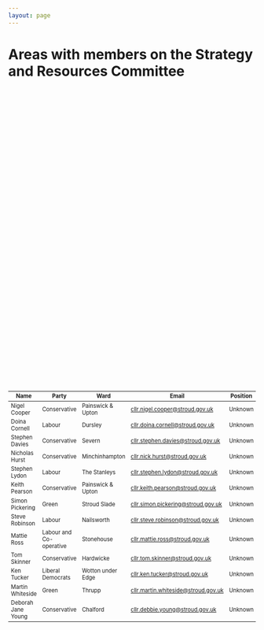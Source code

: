 ```yaml
---
layout: page
---
```


<link rel="stylesheet" href="https://unpkg.com/leaflet@1.2.0/dist/leaflet.css"
  integrity="sha512-M2wvCLH6DSRazYeZRIm1JnYyh22purTM+FDB5CsyxtQJYeKq83arPe5wgbNmcFXGqiSH2XR8dT/fJISVA1r/zQ=="
  crossorigin=""/>
<script src="https://unpkg.com/leaflet@1.2.0/dist/leaflet.js"
  integrity="sha512-lInM/apFSqyy1o6s89K4iQUKg6ppXEgsVxT35HbzUupEVRh2Eu9Wdl4tHj7dZO0s1uvplcYGmt3498TtHq+log=="
  crossorigin=""></script>

<style>
    #map {
        width: 100%;
        height: 600px;
    }
</style>

<h1>Areas with members on the Strategy and Resources Committee</h1>

<p><div id='map'></div></p>

<table style="font-size:0.8em">
    <thead>
        <th>Name</th>
        <th>Party</th>
        <th>Ward</th>
        <th>Email</th>
        <th>Position</th>
    </thead>
    <tbody>
        <tr>
            <td>Nigel Cooper</td>
            <td>Conservative</td>
            <td>Painswick & Upton</td>
            <td><a href="mailto:cllr.nigel.cooper@stroud.gov.uk">cllr.nigel.cooper@stroud.gov.uk</a></td>
            <td>Unknown</td>
        </tr>
        <tr>
            <td>Doina Cornell</td>
            <td>Labour</td>
            <td>Dursley</td>
            <td><a href="mailto:cllr.doina.cornell@stroud.gov.uk">cllr.doina.cornell@stroud.gov.uk</a></td>
            <td>Unknown</td>
        </tr>
        <tr>
            <td>Stephen Davies</td>
            <td>Conservative</td>
            <td>Severn</td>
            <td><a href="mailto:cllr.stephen.davies@stroud.gov.uk">cllr.stephen.davies@stroud.gov.uk</a></td>
            <td>Unknown</td>
        </tr>
        <tr>
            <td>Nicholas Hurst</td>
            <td>Conservative</td>
            <td>Minchinhampton</td>
            <td><a href="mailto:cllr.nick.hurst@stroud.gov.uk">cllr.nick.hurst@stroud.gov.uk</a></td>
            <td>Unknown</td>
        </tr>
        <tr>
            <td>Stephen Lydon</td>
            <td>Labour</td>
            <td>The Stanleys</td>
            <td><a href="mailto:cllr.stephen.lydon@stroud.gov.uk">cllr.stephen.lydon@stroud.gov.uk</a></td>
            <td>Unknown</td>
        </tr>
        <tr>
            <td>Keith Pearson</td>
            <td>Conservative</td>
            <td>Painswick & Upton</td>
            <td><a href="mailto:cllr.keith.pearson@stroud.gov.uk">cllr.keith.pearson@stroud.gov.uk</a></td>
            <td>Unknown</td>
        </tr>
        <tr>
            <td>Simon Pickering</td>
            <td>Green</td>
            <td>Stroud Slade</td>
            <td><a href="mailto:cllr.simon.pickering@stroud.gov.uk">cllr.simon.pickering@stroud.gov.uk</a></td>
            <td>Unknown</td>
        </tr>
        <tr>
            <td>Steve Robinson</td>
            <td>Labour</td>
            <td>Nailsworth</td>
            <td><a href="mailto:cllr.steve.robinson@stroud.gov.uk">cllr.steve.robinson@stroud.gov.uk</a></td>
            <td>Unknown</td>
        </tr>
        <tr>
            <td>Mattie Ross</td>
            <td>Labour and Co-operative</td>
            <td>Stonehouse</td>
            <td><a href="mailto:cllr.mattie.ross@stroud.gov.uk">cllr.mattie.ross@stroud.gov.uk</a></td>
            <td>Unknown</td>
        </tr>
        <tr>
            <td>Tom Skinner</td>
            <td>Conservative</td>
            <td>Hardwicke</td>
            <td><a href="mailto:cllr.tom.skinner@stroud.gov.uk">cllr.tom.skinner@stroud.gov.uk</a></td>
            <td>Unknown</td>
        </tr>
        <tr>
            <td>Ken Tucker</td>
            <td>Liberal Democrats</td>
            <td>Wotton under Edge</td>
            <td><a href="mailto:cllr.ken.tucker@stroud.gov.uk">cllr.ken.tucker@stroud.gov.uk</a></td>
            <td>Unknown</td>
        </tr>
        <tr>
            <td>Martin Whiteside</td>
            <td>Green</td>
            <td>Thrupp</td>
            <td><a href="mailto:cllr.martin.whiteside@stroud.gov.uk">cllr.martin.whiteside@stroud.gov.uk</a></td>
            <td>Unknown</td>
        </tr>
        <tr>
            <td>Deborah Jane Young</td>
            <td>Conservative</td>
            <td>Chalford</td>
            <td><a href="mailto:cllr.debbie.young@stroud.gov.uk">cllr.debbie.young@stroud.gov.uk</a></td>
            <td>Unknown</td>
        </tr>
    </tbody>
</table>



<script>
    var wards = {
        'E05010981': {
            name: 'Painswick & Upton',
            councillors: [
                {
                    name: 'Nigel Cooper',
                    email: 'cllr.nigel.cooper@stroud.gov.uk',
                },
                {
                    name: 'Keith Pearson',
                    email: 'cllr.keith.pearson@stroud.gov.uk',
                },
            ],
            geojson: { "type": "Polygon", "coordinates": [ [ [ -2.223235001433867, 51.8212028629085 ], [ -2.209353437761468, 51.82911902459017 ], [ -2.200463198044703, 51.837459371712839 ], [ -2.186530399883574, 51.844969223263327 ], [ -2.178677487375484, 51.841778789544342 ], [ -2.179769514433022, 51.838250822516557 ], [ -2.172489226149255, 51.835235272437657 ], [ -2.171049700979856, 51.831827020281814 ], [ -2.160107818333541, 51.82451466320348 ], [ -2.134420844149882, 51.820033295800208 ], [ -2.13494746639466, 51.817566403037496 ], [ -2.128847669265474, 51.815757907237348 ], [ -2.123718607679033, 51.810151112782556 ], [ -2.117616528181014, 51.809113527178539 ], [ -2.119525912600113, 51.803312241118434 ], [ -2.115659666803623, 51.799408575750768 ], [ -2.112443223251918, 51.799422481638778 ], [ -2.108847544652408, 51.796719480874749 ], [ -2.105620203257651, 51.79695172372049 ], [ -2.098328166762042, 51.79314579157662 ], [ -2.083833626125295, 51.788900542615593 ], [ -2.083562869800265, 51.783595910928781 ], [ -2.081006761420085, 51.781761769389902 ], [ -2.083148143303035, 51.780359394085707 ], [ -2.082777771372673, 51.778405882810524 ], [ -2.080793159214677, 51.778271444834409 ], [ -2.079243716285976, 51.775008719663688 ], [ -2.07637948307908, 51.773951482019307 ], [ -2.076882357644118, 51.770516497719079 ], [ -2.072991133093086, 51.769624336456289 ], [ -2.073833933185546, 51.768335375081392 ], [ -2.087804975209065, 51.765876538455565 ], [ -2.099127248690171, 51.766095938819966 ], [ -2.102606629439129, 51.767425433807077 ], [ -2.099143489633129, 51.770237273490004 ], [ -2.102771139188053, 51.772258045450897 ], [ -2.103591700431887, 51.77548793890648 ], [ -2.107349439866761, 51.775863979040942 ], [ -2.110173696251504, 51.778610006710558 ], [ -2.113319377729622, 51.776987621242391 ], [ -2.126047024131871, 51.776446941042138 ], [ -2.129544843959966, 51.773018370161353 ], [ -2.12988152090673, 51.775700933738804 ], [ -2.144022453867841, 51.778614763577821 ], [ -2.148607164420674, 51.775043078013674 ], [ -2.157217199320802, 51.774828735969848 ], [ -2.166292675451515, 51.7699492466962 ], [ -2.176999146863004, 51.768721582575857 ], [ -2.176380237813304, 51.766092606352565 ], [ -2.171372673500945, 51.760899432136426 ], [ -2.177274553579506, 51.759506961907881 ], [ -2.173790986726798, 51.758247095746825 ], [ -2.180067031356106, 51.755256190598075 ], [ -2.185792312881883, 51.755200449864908 ], [ -2.190665849933635, 51.750707824780534 ], [ -2.19490046554718, 51.752131431491698 ], [ -2.192744365920451, 51.754057309746365 ], [ -2.195389738740598, 51.756070545012385 ], [ -2.20494270370193, 51.760178559793793 ], [ -2.210293609734397, 51.757994115621834 ], [ -2.216626749841627, 51.759557883851357 ], [ -2.222394726508375, 51.758363931462434 ], [ -2.221435285068008, 51.762746291270282 ], [ -2.227334612293531, 51.764005492082404 ], [ -2.233427448163139, 51.771794288981333 ], [ -2.231364822178358, 51.775433565039286 ], [ -2.226799182304782, 51.778606471627491 ], [ -2.222580227096016, 51.786952142746223 ], [ -2.22463532888953, 51.7941123644962 ], [ -2.21874391544273, 51.804600979200288 ], [ -2.210642183120715, 51.810477966334986 ], [ -2.214323491741221, 51.813807078386006 ], [ -2.212741248403845, 51.814826832254958 ], [ -2.213936212548059, 51.815980059984682 ], [ -2.218237578429701, 51.814475104646831 ], [ -2.221564307732923, 51.817225599979274 ], [ -2.225693383418304, 51.817844434342049 ], [ -2.225506643654339, 51.819374203204141 ], [ -2.222414565034102, 51.820488655155188 ], [ -2.223235001433867, 51.8212028629085 ] ] ] }
        },
        'E04004347': {
            name: 'Dursley',
            councillors: [
                {
                    name: 'Doina Cornell',
                    email: 'cllr.doina.cornell@stroud.gov.uk',
                }
            ],
            geojson: { "type": "Polygon", "coordinates": [ [ [ -2.326152355431311, 51.670531664961665 ], [ -2.348430996329506, 51.668735001916581 ], [ -2.355759599328741, 51.670249679163504 ], [ -2.361102745755343, 51.675719091050937 ], [ -2.366658176074391, 51.67863754939215 ], [ -2.3670901160214, 51.681972948150175 ], [ -2.36294055460385, 51.683989992395787 ], [ -2.367581947198651, 51.685729822286334 ], [ -2.365756560736799, 51.688262100079456 ], [ -2.366741826024778, 51.690424077447524 ], [ -2.357520722892962, 51.693919668416882 ], [ -2.356489825479924, 51.690139136639786 ], [ -2.349121850043492, 51.688826961906891 ], [ -2.347872377279764, 51.684166815238683 ], [ -2.339813576624824, 51.682554884627066 ], [ -2.337131111904866, 51.68011962831023 ], [ -2.326473292924125, 51.678571741255226 ], [ -2.325126113266136, 51.676253930742028 ], [ -2.323556916965576, 51.677063033978094 ], [ -2.321049241613309, 51.675434305377166 ], [ -2.32092182101903, 51.673163443249607 ], [ -2.326152355431311, 51.670531664961665 ] ] ] }
        },
        'E05010984': {
            name: 'Severn',
            councillors: [
                {
                    name: 'Stephen Davies',
                    email: 'cllr.stephen.davies@stroud.gov.uk',
                }
            ],
            geojson: { "type": "Polygon", "coordinates": [ [ [ -2.354655632583206, 51.794688534113519 ], [ -2.353272911253319, 51.792905300556562 ], [ -2.354162973300623, 51.791212214418891 ], [ -2.349257498114282, 51.784770324232547 ], [ -2.342781586775159, 51.786874394921881 ], [ -2.341697668722111, 51.785215993611125 ], [ -2.333076513093276, 51.78308371948502 ], [ -2.332744256862534, 51.781868132722913 ], [ -2.321494506486336, 51.781760107423686 ], [ -2.317074440631669, 51.778409356394512 ], [ -2.314921243020723, 51.773729792533956 ], [ -2.310556580789728, 51.772799118906235 ], [ -2.30638577741898, 51.766641213511519 ], [ -2.292737158964015, 51.758447107604134 ], [ -2.29567227551706, 51.754862165628943 ], [ -2.298227194103911, 51.754754138973659 ], [ -2.297172669059967, 51.752566529716482 ], [ -2.305004520975962, 51.750905488399582 ], [ -2.30392701834977, 51.748781907510278 ], [ -2.305984213395975, 51.745609842255725 ], [ -2.302092729070997, 51.744588541698896 ], [ -2.302350585211607, 51.743089097846614 ], [ -2.307277670812145, 51.742400097822561 ], [ -2.304399204488019, 51.741665837570181 ], [ -2.306650274230424, 51.737234471027016 ], [ -2.308788447403465, 51.738182847905556 ], [ -2.309141612323368, 51.733679997251009 ], [ -2.321095634805686, 51.735961379623035 ], [ -2.323650870379409, 51.73891337548433 ], [ -2.330868281794106, 51.74120770034564 ], [ -2.347607270092975, 51.742641181089496 ], [ -2.358229002836668, 51.740738190667294 ], [ -2.362123209165536, 51.742878702143777 ], [ -2.378703693420325, 51.742843527528144 ], [ -2.379752870164148, 51.744121488299356 ], [ -2.376157074874197, 51.753956033699637 ], [ -2.380927284223428, 51.754077300681487 ], [ -2.378000610300374, 51.754912183607409 ], [ -2.376587666046976, 51.757644707477354 ], [ -2.378663737097604, 51.759018166929522 ], [ -2.385632098476389, 51.758928997026786 ], [ -2.384810653574131, 51.762185606427074 ], [ -2.387421921019268, 51.770841969996908 ], [ -2.391513761394235, 51.776594488221548 ], [ -2.416639679210699, 51.785073194506303 ], [ -2.423606729499105, 51.785201197866549 ], [ -2.435993015679989, 51.782021560511126 ], [ -2.44434904093034, 51.783992601177331 ], [ -2.448210782803768, 51.786458645154035 ], [ -2.451832654722666, 51.796352300064143 ], [ -2.445349914724435, 51.80244879391774 ], [ -2.443273186066633, 51.808222692048368 ], [ -2.439282033786183, 51.812008591189432 ], [ -2.429446111074007, 51.817240090156929 ], [ -2.422101378706751, 51.818532640318317 ], [ -2.41439893120118, 51.815497600955581 ], [ -2.414133167807651, 51.80819139276182 ], [ -2.40862866255358, 51.804505343385472 ], [ -2.389902285164547, 51.800686541253853 ], [ -2.374271369682131, 51.793440062388839 ], [ -2.368087506450528, 51.792759994595833 ], [ -2.354655632583206, 51.794688534113519 ] ] ] }
        },
        'E05010979': {
            name: 'Minchinhampton',
            councillors: [
                {
                    name: 'Nick Hurst',
                    email: 'cllr.nick.hurst@stroud.gov.uk',
                }
            ],
            geojson: { "type": "Polygon", "coordinates": [ [ [ -2.211454987111742, 51.720338364359577 ], [ -2.208707206020383, 51.717144089367174 ], [ -2.203985214421643, 51.716477145695514 ], [ -2.198122774746174, 51.717150725864578 ], [ -2.196384977721957, 51.720636874021814 ], [ -2.190988394648441, 51.71828918801117 ], [ -2.183542373486014, 51.717658178305555 ], [ -2.157285823028832, 51.720330677049908 ], [ -2.140591543637484, 51.720307790574729 ], [ -2.134059108411481, 51.722022026695576 ], [ -2.132351523481223, 51.711849328858833 ], [ -2.133250821910458, 51.708553033707432 ], [ -2.129368382335689, 51.709264967508922 ], [ -2.1238580274294, 51.705347040760685 ], [ -2.12914710918206, 51.70066134383638 ], [ -2.129930185633516, 51.697226768303878 ], [ -2.140796957186127, 51.699282206726679 ], [ -2.149249317200746, 51.691982500830719 ], [ -2.149916051740614, 51.689291397017541 ], [ -2.152115612020305, 51.689924257020877 ], [ -2.159009430880271, 51.686347386369498 ], [ -2.164154083156752, 51.690528459620971 ], [ -2.175201798708123, 51.690740010314691 ], [ -2.177676046018842, 51.687512013698111 ], [ -2.187458457678266, 51.688362702763975 ], [ -2.189216067655173, 51.691476300443547 ], [ -2.193341505922733, 51.690646839519111 ], [ -2.196542406990297, 51.692493759108274 ], [ -2.201369125867478, 51.69259075429003 ], [ -2.200754585289244, 51.693970237157657 ], [ -2.202700130695459, 51.695825328839852 ], [ -2.2038085420902, 51.694242732750418 ], [ -2.210537858303186, 51.69615509688299 ], [ -2.210950589108695, 51.697790765259434 ], [ -2.20773607256992, 51.698860135646186 ], [ -2.210611479763676, 51.700476143553075 ], [ -2.209022946338429, 51.701182172617045 ], [ -2.209037796808091, 51.705958332709379 ], [ -2.205707906516964, 51.710140661453643 ], [ -2.211861987958864, 51.714180333406333 ], [ -2.211454987111742, 51.720338364359577 ] ] ] }
        },
        'E05010992': {
            name: 'The Stanleys',
            councillors: [
                {
                    name: 'Stephen Lydon',
                    email: 'cllr.stephen.lydon@stroud.gov.uk',
                }
            ],
            geojson: { "type": "Polygon", "coordinates": [ [ [ -2.302350585211607, 51.743089097846614 ], [ -2.297379987507296, 51.742666544736707 ], [ -2.295001175072874, 51.740134301089611 ], [ -2.284554982686891, 51.737625412736719 ], [ -2.243696274994289, 51.738807026848527 ], [ -2.235653231930094, 51.735822990736239 ], [ -2.234737406815567, 51.730954187770195 ], [ -2.232286372109324, 51.728503603719759 ], [ -2.268248884808489, 51.715701546988655 ], [ -2.29092935615558, 51.714522818600685 ], [ -2.299555594198615, 51.710705813496673 ], [ -2.298910175836431, 51.708089204616485 ], [ -2.300399652875, 51.707482977766034 ], [ -2.315232772727174, 51.714615640315301 ], [ -2.317028985307895, 51.717922362657802 ], [ -2.328351224163262, 51.718034192979495 ], [ -2.335033996156637, 51.724602391334706 ], [ -2.337250759129378, 51.730080723771835 ], [ -2.347009363593311, 51.732650875027012 ], [ -2.348111071045111, 51.737339296573978 ], [ -2.35488933206846, 51.739832099202125 ], [ -2.353024457498014, 51.741757351791534 ], [ -2.347801291979671, 51.742637011621866 ], [ -2.330868281794106, 51.74120770034564 ], [ -2.323650870379409, 51.73891337548433 ], [ -2.321095634805686, 51.735961379623035 ], [ -2.309560997235081, 51.733603297998116 ], [ -2.308788447403465, 51.738182847905556 ], [ -2.306650274230424, 51.737234471027016 ], [ -2.304399204488019, 51.741665837570181 ], [ -2.307277670812145, 51.742400097822561 ], [ -2.302350585211607, 51.743089097846614 ] ] ] }
        },
        'E05010980': {
            name: 'Nailsworth',
            councillors: [
                {
                    name: 'Steve Robinson',
                    email: 'cllr.steve.robinson@stroud.gov.uk',
                }
            ],
            geojson: { "type": "Polygon", "coordinates": [ [ [ -2.271553619419755, 51.68283866030287 ], [ -2.272766626887294, 51.685162785047446 ], [ -2.2708292070355, 51.687731595821774 ], [ -2.252344822718436, 51.695853326018963 ], [ -2.255027487053869, 51.700517660330178 ], [ -2.261367817886234, 51.703192093752556 ], [ -2.257509853672531, 51.70881122906917 ], [ -2.239311637411941, 51.705186595666234 ], [ -2.225408051821655, 51.706780384629013 ], [ -2.225909623519085, 51.705498161367593 ], [ -2.222991767504736, 51.705131509905307 ], [ -2.223560827468384, 51.703442785563631 ], [ -2.218757237512696, 51.702700994375128 ], [ -2.219453466970241, 51.700638029242462 ], [ -2.218112831467745, 51.699896883569522 ], [ -2.21339443084041, 51.701492607218249 ], [ -2.20773607256992, 51.698860135646186 ], [ -2.210950589108695, 51.697790765259434 ], [ -2.210537858303186, 51.69615509688299 ], [ -2.2038085420902, 51.694242732750418 ], [ -2.202700130695459, 51.695825328839852 ], [ -2.200754585289244, 51.693970237157657 ], [ -2.200466406885244, 51.689979435264213 ], [ -2.205035169381942, 51.688744220168175 ], [ -2.211868913388371, 51.682196245015035 ], [ -2.204656722814292, 51.681499633922613 ], [ -2.201933575482299, 51.678969681267169 ], [ -2.200686579836172, 51.674653231050279 ], [ -2.194722964428003, 51.672062981753008 ], [ -2.190673251604204, 51.672600954379519 ], [ -2.187574565044346, 51.670249343443977 ], [ -2.187916520219754, 51.667255517290045 ], [ -2.192132751075004, 51.659712995492924 ], [ -2.232747172056141, 51.660872266721015 ], [ -2.232354689936987, 51.662164201440994 ], [ -2.235816776609372, 51.6631500295465 ], [ -2.23576751453488, 51.665096751873875 ], [ -2.239417133480849, 51.66677342856314 ], [ -2.238507436085944, 51.66728332831179 ], [ -2.242464447461295, 51.670700961698117 ], [ -2.242554284698774, 51.673993384476304 ], [ -2.246774522557953, 51.674316372154607 ], [ -2.247074568271989, 51.676296608955553 ], [ -2.265382218482574, 51.67824104927859 ], [ -2.271553619419755, 51.68283866030287 ] ] ] }
        },
        'E05010985': {
            name: 'Stonehouse',
            councillors: [
                {
                    name: 'Mattie Ross',
                    email: 'cllr.mattie.ross@stroud.gov.uk',
                }
            ],
            geojson: { "type": "Polygon", "coordinates": [ [ [ -2.26670349393704, 51.754915282105245 ], [ -2.265134449425452, 51.750191219640215 ], [ -2.26835537450332, 51.74665305249944 ], [ -2.263263297863785, 51.744533611948668 ], [ -2.26706231692533, 51.744261582024215 ], [ -2.26892331046014, 51.742277482345557 ], [ -2.27597034886587, 51.741948249811614 ], [ -2.27667816704045, 51.740449512879273 ], [ -2.274537190283507, 51.73943763816132 ], [ -2.280752273746889, 51.737657928657008 ], [ -2.289346883945826, 51.738049757010643 ], [ -2.305984213395975, 51.745609842255725 ], [ -2.30392701834977, 51.748781907510278 ], [ -2.305004520975962, 51.750905488399582 ], [ -2.297172669059967, 51.752566529716482 ], [ -2.298227194103911, 51.754754138973659 ], [ -2.29567227551706, 51.754862165628943 ], [ -2.292843942549235, 51.757484780379571 ], [ -2.278409526795456, 51.754943869693506 ], [ -2.26670349393704, 51.754915282105245 ] ] ] }
        },
        'E05010977': {
            name: 'Hardwicke',
            councillors: [
                {
                    name: 'Tom Skinner',
                    email: 'cllr.tom.skinner@stroud.gov.uk',
                }
            ],
            geojson: { "type": "Polygon", "coordinates": [ [ [ -2.353809997935378, 51.844106765932501 ], [ -2.35149726602023, 51.846299453181707 ], [ -2.333068037742201, 51.850414382567507 ], [ -2.323145498995213, 51.847653890831381 ], [ -2.306067363868495, 51.846366107729061 ], [ -2.304031084689634, 51.844275611876 ], [ -2.301650796761376, 51.834986646016013 ], [ -2.298250208255891, 51.832553296960086 ], [ -2.30137656427932, 51.831728984192694 ], [ -2.300057119120304, 51.830158004861808 ], [ -2.301122493868414, 51.826716154069992 ], [ -2.299108837733773, 51.824584970558092 ], [ -2.290092698094726, 51.821693537236349 ], [ -2.289562036629163, 51.819939729012638 ], [ -2.281423253188778, 51.815800184223065 ], [ -2.282830927039124, 51.814496693894135 ], [ -2.262878757020167, 51.807531590409987 ], [ -2.256654079905379, 51.821415219747365 ], [ -2.255252227225849, 51.820850909818901 ], [ -2.246258878156069, 51.826006707820085 ], [ -2.238129155158301, 51.82524036161594 ], [ -2.227511390818742, 51.828262579076686 ], [ -2.223625037345778, 51.826143601604734 ], [ -2.226308177736243, 51.822995158677017 ], [ -2.224783086634655, 51.822672606176916 ], [ -2.225827258510445, 51.821414539439587 ], [ -2.222414565034102, 51.820488655155188 ], [ -2.225506643654339, 51.819374203204141 ], [ -2.225693383418304, 51.817844434342049 ], [ -2.221564307732923, 51.817225599979274 ], [ -2.218237578429701, 51.814475104646831 ], [ -2.213936212548059, 51.815980059984682 ], [ -2.212741248403845, 51.814826832254958 ], [ -2.214323491741221, 51.813807078386006 ], [ -2.210642183120715, 51.810477966334986 ], [ -2.21874391544273, 51.804600979200288 ], [ -2.22463532888953, 51.7941123644962 ], [ -2.222580227096016, 51.786952142746223 ], [ -2.226799182304782, 51.778606471627491 ], [ -2.231735327760649, 51.775045333786046 ], [ -2.233475111303977, 51.771490287216984 ], [ -2.235364424337088, 51.771949616594092 ], [ -2.24593292348522, 51.763993223683649 ], [ -2.256036625619765, 51.760852575856141 ], [ -2.258172287119491, 51.755757963746575 ], [ -2.261121132587998, 51.754088899279601 ], [ -2.290185685662216, 51.756406165918406 ], [ -2.30638577741898, 51.766641213511519 ], [ -2.310556580789728, 51.772799118906235 ], [ -2.314921243020723, 51.773729792533956 ], [ -2.317074440631669, 51.778409356394512 ], [ -2.321494506486336, 51.781760107423686 ], [ -2.332744256862534, 51.781868132722913 ], [ -2.333076513093276, 51.78308371948502 ], [ -2.341697668722111, 51.785215993611125 ], [ -2.342781586775159, 51.786874394921881 ], [ -2.349257498114282, 51.784770324232547 ], [ -2.354162973300623, 51.791212214418891 ], [ -2.353272911253319, 51.792905300556562 ], [ -2.354655632583206, 51.794688534113519 ], [ -2.349698268103122, 51.797160701302019 ], [ -2.346281946773922, 51.802284995551382 ], [ -2.347554811293934, 51.803915916088883 ], [ -2.354728757276156, 51.804373679766321 ], [ -2.358514384849465, 51.807516315727014 ], [ -2.360964074326447, 51.811501846458235 ], [ -2.362507108253537, 51.82266142873759 ], [ -2.360332340611573, 51.826871548916166 ], [ -2.349725214055415, 51.829692641649473 ], [ -2.356319851682393, 51.834545123045878 ], [ -2.353809997935378, 51.844106765932501 ] ] ] }
        },
        'E05010994': {
            name: 'Wotton-under-Edge',
            councillors: [
                {
                    name: 'Ken Tucker',
                    email: 'cllr.ken.tucker@stroud.gov.uk',
                }
            ],
            geojson: { "type": "Polygon", "coordinates": [ [ [ -2.40665938684235, 51.699847902024828 ], [ -2.391811446103045, 51.701307261617252 ], [ -2.384188712550896, 51.700142944290576 ], [ -2.380078190402806, 51.692586468734518 ], [ -2.376724200159985, 51.689580621024632 ], [ -2.376402504065924, 51.690917751554636 ], [ -2.375791908871871, 51.68757676053152 ], [ -2.373390557073544, 51.686355284353944 ], [ -2.37892526750667, 51.682554880153383 ], [ -2.372579711147174, 51.684678205088311 ], [ -2.370792464016222, 51.68032031786349 ], [ -2.367399362356189, 51.680515339911487 ], [ -2.366244280317194, 51.678063374735245 ], [ -2.352636047625143, 51.669308706288696 ], [ -2.325022101871448, 51.670602214138583 ], [ -2.316254404733153, 51.669333191303366 ], [ -2.313641019704777, 51.669681864458546 ], [ -2.313249453953552, 51.671198878002777 ], [ -2.310502427598477, 51.669999509061839 ], [ -2.309084647325561, 51.671602812922892 ], [ -2.306269426734594, 51.670568110296841 ], [ -2.300148221007305, 51.671662841410537 ], [ -2.293527154164679, 51.66951443083061 ], [ -2.29214993217969, 51.667171146754804 ], [ -2.28432460855573, 51.666958347120882 ], [ -2.283468002448567, 51.665713305053309 ], [ -2.289565411979771, 51.663211396963213 ], [ -2.29229724506326, 51.659957856260675 ], [ -2.292877010730009, 51.65614495562901 ], [ -2.299437772104758, 51.653169277545189 ], [ -2.302869857674861, 51.653668528028959 ], [ -2.315386845723911, 51.645796832572081 ], [ -2.307322404624032, 51.642824015601434 ], [ -2.311438242982714, 51.638820128042745 ], [ -2.322389058465829, 51.635389086634468 ], [ -2.323623152070933, 51.632772797865989 ], [ -2.320319222533626, 51.627494850734614 ], [ -2.314575922038094, 51.62531825141636 ], [ -2.315103633206292, 51.624122748940941 ], [ -2.321607710002401, 51.621348302794559 ], [ -2.331906704055018, 51.620518548823199 ], [ -2.33223309665546, 51.622501121654714 ], [ -2.343487267159509, 51.623049602858757 ], [ -2.36057987191736, 51.633167701814529 ], [ -2.360171165817183, 51.635201977957159 ], [ -2.375786268836115, 51.634468720322516 ], [ -2.380940744445553, 51.636251333152138 ], [ -2.383404436934385, 51.635223702719877 ], [ -2.388291203551367, 51.637254061974538 ], [ -2.386142271350418, 51.637564164040704 ], [ -2.386014683545568, 51.639895227946404 ], [ -2.390190299746119, 51.640668137367129 ], [ -2.39484122953071, 51.638572917746558 ], [ -2.397168649442322, 51.639506477968965 ], [ -2.394809544685539, 51.642072496492005 ], [ -2.39886228058717, 51.645762410113576 ], [ -2.397206801350657, 51.647173345651439 ], [ -2.399732914750591, 51.648123261025823 ], [ -2.399213255589262, 51.651492358835057 ], [ -2.401217824082349, 51.653259575688693 ], [ -2.40452870459645, 51.653016215216603 ], [ -2.402481685951611, 51.654300928955315 ], [ -2.402184562474564, 51.658624162846493 ], [ -2.403480074307522, 51.660270527736728 ], [ -2.401972569107623, 51.661459891653017 ], [ -2.404942513613297, 51.662632895966468 ], [ -2.402520237919077, 51.664195848083956 ], [ -2.404899654522058, 51.6643109073473 ], [ -2.405154120014443, 51.665935667691137 ], [ -2.399106004835327, 51.665944688273726 ], [ -2.405267566530745, 51.666170874667365 ], [ -2.405458382415006, 51.667941473142427 ], [ -2.403932832089064, 51.666467700493143 ], [ -2.398767348292433, 51.667225314214377 ], [ -2.399757903941605, 51.669374511296695 ], [ -2.396294617041578, 51.672185288728933 ], [ -2.390838298206834, 51.669982692134546 ], [ -2.397386042054317, 51.675438264922384 ], [ -2.399091761158991, 51.67386167938897 ], [ -2.401141658269557, 51.674277263295814 ], [ -2.398225296124818, 51.678297384019665 ], [ -2.407838418801599, 51.679042207985034 ], [ -2.41017413910039, 51.681756619019147 ], [ -2.407019282812158, 51.684149456751037 ], [ -2.418205044157985, 51.686037917341721 ], [ -2.417831656907629, 51.687441955027396 ], [ -2.420211191776978, 51.689147190615472 ], [ -2.419215667599951, 51.691157595392966 ], [ -2.424326614756, 51.692362088468293 ], [ -2.418445043480639, 51.696545372818846 ], [ -2.40665938684235, 51.699847902024828 ] ] ] }
        },
        'E05010993': {
            name: 'Thrupp',
            councillors: [
                {
                    name: 'Martin Whiteside',
                    email: 'cllr.martin.whiteside@stroud.gov.uk',
                }
            ],
            geojson: { "type": "Polygon", "coordinates": [ [ [ -2.213918108026023, 51.740426698010104 ], [ -2.20766709191327, 51.735621301380945 ], [ -2.206443140206088, 51.731429945289513 ], [ -2.204167141955926, 51.732121739047457 ], [ -2.205011488160439, 51.735372391653726 ], [ -2.200859592571925, 51.733689230319413 ], [ -2.197504558469427, 51.736056884125738 ], [ -2.191468702745607, 51.736748487064681 ], [ -2.189982301726795, 51.739347560953398 ], [ -2.179730432749164, 51.73578788200853 ], [ -2.176512846164812, 51.736182958849085 ], [ -2.174952700034641, 51.735301430451308 ], [ -2.17672231067257, 51.73310041028023 ], [ -2.175439678388572, 51.72869030340312 ], [ -2.181222320558404, 51.717753464362893 ], [ -2.190000229216267, 51.718080363198744 ], [ -2.196384977721957, 51.720636874021814 ], [ -2.198257180767218, 51.717100162155987 ], [ -2.208707206020383, 51.717144089367174 ], [ -2.213122753350072, 51.722514763838866 ], [ -2.213220639901651, 51.726398892724347 ], [ -2.211586382321375, 51.728645166334076 ], [ -2.214654776372646, 51.730525978437122 ], [ -2.211606794807871, 51.732070826711478 ], [ -2.211152174833202, 51.733944536523317 ], [ -2.219226795537633, 51.736380798979255 ], [ -2.218290754571873, 51.738971114405054 ], [ -2.213918108026023, 51.740426698010104 ] ] ] }
        },
        'E05010974': {
            name: 'Chalford',
            councillors: [
                {
                    name: 'Deborah Jane Young',
                    email: 'cllr.debbie.young@stroud.gov.uk',
                }
            ],
            geojson: { "type": "Polygon", "coordinates": [ [ [ -2.181222320558404, 51.717753464362893 ], [ -2.175439678388572, 51.72869030340312 ], [ -2.17672231067257, 51.73310041028023 ], [ -2.174420101162006, 51.735403794639147 ], [ -2.166684638524645, 51.733909858075847 ], [ -2.163279636674894, 51.735369462800755 ], [ -2.161773412835389, 51.733291824648227 ], [ -2.155778229887911, 51.734057044170335 ], [ -2.154627183764067, 51.732843827959627 ], [ -2.152808872240719, 51.735540935512404 ], [ -2.133209768456356, 51.73003959490422 ], [ -2.132270575046395, 51.726767859016853 ], [ -2.128175995849956, 51.724699863748093 ], [ -2.140591543637484, 51.720307790574729 ], [ -2.157285823028832, 51.720330677049908 ], [ -2.181222320558404, 51.717753464362893 ] ] ] }
        },
    }

var map = L.map('map').setView([51.745027225829145,  -2.259712524414063], 11);

for (ward in wards) {
    var geo_json = wards[ward].geojson;
    var area = L.geoJson(geo_json);
    var popup_content = "<p><strong>" + wards[ward]['name'] + "</strong></p>";
    popup_content += "<p><strong>Councillors</strong></p>";
    wards[ward]['councillors'].forEach(function(councillor)  {
        console.debug(councillor)
        popup_content += "<li><a href='mailto:"+councillor.email+"'>" + councillor.name + "</a></li>";
    })
    area.bindPopup(popup_content);
    area.addTo(map);
}

L.tileLayer('https://api.tiles.mapbox.com/v4/{id}/{z}/{x}/{y}.png?access_token=pk.eyJ1IjoibWFwYm94IiwiYSI6ImNpejY4NXVycTA2emYycXBndHRqcmZ3N3gifQ.rJcFIG214AriISLbB6B5aw', {
		maxZoom: 18,
		attribution: 'Map data &copy; <a href="http://openstreetmap.org">OpenStreetMap</a> contributors, ' +
			'<a href="http://creativecommons.org/licenses/by-sa/2.0/">CC-BY-SA</a>, ' +
			'Imagery © <a href="http://mapbox.com">Mapbox</a>',
		id: 'mapbox.light'
	}).addTo(map);

</script>



